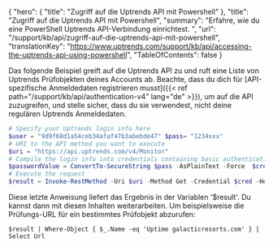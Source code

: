 {
  "hero": {
    "title": "Zugriff auf die Uptrends API mit Powershell"
  },
  "title": "Zugriff auf die Uptrends API mit Powershell",
  "summary": "Erfahre, wie du eine PowerShell Uptrends API-Verbindung einrichtest. ",
  "url": "/support/kb/api/zugriff-auf-die-uptrends-api-mit-powershell",
  "translationKey": "https://www.uptrends.com/support/kb/api/accessing-the-uptrends-api-using-powershell",
   "TableOfContents": false
}

Das folgende Beispiel greift auf die Uptrends API zu und ruft eine Liste von Uptrends Prüfobjekten deines Accounts ab. Beachte, dass du dich für [API-spezifische Anmeldedaten registrieren musst]({{< ref path="/support/kb/api/authentication-v4" lang="de" >}}), um auf die API zuzugreifen, und stelle sicher, dass du sie verwendest, nicht deine regulären Uptrends Anmeldedaten.

```powershell
# Specify your Uptrends login info here 
$user = "9d9f60d1a54ceb34afaf47b3abebde47" $pass= "1234xxx" 
# URI to the API method you want to execute 
$uri = "https://api.uptrends.com/v4/Monitor"  
# Compile the login info into credentials containing basic authentication 
$passwordValue = ConvertTo-SecureString $pass -AsPlainText -Force  $cred = New-Object System.Management.Automation.PSCredential ($user, $passwordValue)  
# Execute the request 
$result = Invoke-RestMethod -Uri $uri -Method Get -Credential $cred -Headers @{ Accept = "application/json" }
```

Diese letzte Anweisung liefert das Ergebnis in der Variablen '$result'. Du kannst dann mit diesen Inhalten weiterarbeiten. Um beispielsweise die Prüfungs-URL für ein bestimmtes Prüfobjekt abzurufen:

`$result | Where-Object { $_.Name -eq 'Uptime galacticresorts.com' } | Select Url`

